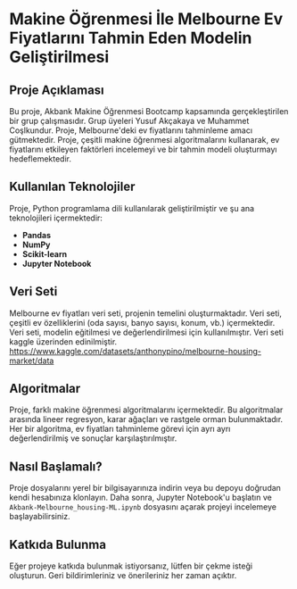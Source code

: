 # Makine Öğrenmesi İle Melbourne Ev Fiyatlarını Tahmin Eden Modelin Geliştirilmesi

## Proje Açıklaması
Bu proje, Akbank Makine Öğrenmesi Bootcamp kapsamında gerçekleştirilen bir grup çalışmasıdır. Grup üyeleri Yusuf Akçakaya ve Muhammet Coşlkundur. Proje, Melbourne'deki ev fiyatlarını tahminleme amacı gütmektedir. Proje, çeşitli makine öğrenmesi algoritmalarını kullanarak, ev fiyatlarını etkileyen faktörleri incelemeyi ve bir tahmin modeli oluşturmayı hedeflemektedir.

## Kullanılan Teknolojiler
Proje, Python programlama dili kullanılarak geliştirilmiştir ve şu ana teknolojileri içermektedir:
- **Pandas**
- **NumPy**
- **Scikit-learn**
- **Jupyter Notebook**

## Veri Seti
Melbourne ev fiyatları veri seti, projenin temelini oluşturmaktadır. Veri seti, çeşitli ev özelliklerini (oda sayısı, banyo sayısı, konum, vb.) içermektedir. Veri seti, modelin eğitilmesi ve değerlendirilmesi için kullanılmıştır. Veri seti kaggle üzerinden edinilmiştir. https://www.kaggle.com/datasets/anthonypino/melbourne-housing-market/data

## Algoritmalar
Proje, farklı makine öğrenmesi algoritmalarını içermektedir. Bu algoritmalar arasında lineer regresyon, karar ağaçları ve rastgele orman bulunmaktadır. Her bir algoritma, ev fiyatları tahminleme görevi için ayrı ayrı değerlendirilmiş ve sonuçlar karşılaştırılmıştır.

## Nasıl Başlamalı?
Proje dosyalarını yerel bir bilgisayarınıza indirin veya bu depoyu doğrudan kendi hesabınıza klonlayın. Daha sonra, Jupyter Notebook'u başlatın ve `Akbank-Melbourne_housing-ML.ipynb` dosyasını açarak projeyi incelemeye başlayabilirsiniz.

## Katkıda Bulunma
Eğer projeye katkıda bulunmak istiyorsanız, lütfen bir çekme isteği oluşturun. Geri bildirimleriniz ve önerileriniz her zaman açıktır.
